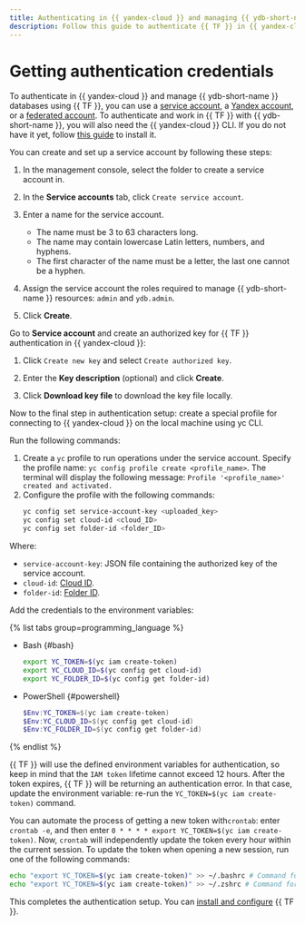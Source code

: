 ```yaml
---
title: Authenticating in {{ yandex-cloud }} and managing {{ ydb-short-name }} databases using {{ TF }}
description: Follow this guide to authenticate {{ TF }} in {{ yandex-cloud }} using a service account or federated account.
---
```


# Getting authentication credentials

To authenticate in {{ yandex-cloud }} and manage {{ ydb-short-name }} databases using {{ TF }}, you can use a [service account](../../iam/concepts/users/service-accounts.md), a [Yandex account](../../iam/concepts/users/accounts.md#passport), or a [federated account](../../iam/concepts/users/accounts.md#saml-federation). To authenticate and work in {{ TF }} with {{ ydb-short-name }}, you will also need the {{ yandex-cloud }} CLI. If you do not have it yet, follow [this guide](../../cli/quickstart.md#install) to install it.

You can create and set up a service account by following these steps:
1. In the management console, select the folder to create a service account in.

1. In the **Service accounts** tab, click `Create service account`.

1. Enter a name for the service account.
    * The name must be 3 to 63 characters long.
    * The name may contain lowercase Latin letters, numbers, and hyphens.
    * The first character of the name must be a letter, the last one cannot be a hyphen.
1. Assign the service account the roles required to manage {{ ydb-short-name }} resources: `admin` and `ydb.admin`.

1. Click **Create**.

Go to **Service account** and create an authorized key for {{ TF }} authentication in {{ yandex-cloud }}:
1. Click `Create new key` and select `Create authorized key`.

1. Enter the **Key description** (optional) and click **Create**.

1. Click **Download key file** to download the key file locally.

Now to the final step in authentication setup: create a special profile for connecting to {{ yandex-cloud }} on the local machine using yc CLI.

Run the following commands:
1. Create a `yc` profile to run operations under the service account. Specify the profile name: `yc config profile create <profile_name>`. The terminal will display the following message: `Profile '<profile_name>' created and activated.`
1. Configure the profile with the following commands:
    ```bash
    yc config set service-account-key <uploaded_key>
    yc config set cloud-id <cloud_ID>
    yc config set folder-id <folder_ID>
    ```

Where:
* `service-account-key`: JSON file containing the authorized key of the service account.
* `cloud-id`: [Cloud ID](../../resource-manager/operations/cloud/get-id.md).
* `folder-id`: [Folder ID](../../resource-manager/operations/folder/get-id.md).

Add the credentials to the environment variables:

{% list tabs group=programming_language %}

- Bash {#bash}

    ```bash
    export YC_TOKEN=$(yc iam create-token)
    export YC_CLOUD_ID=$(yc config get cloud-id)
    export YC_FOLDER_ID=$(yc config get folder-id)
    ```

- PowerShell {#powershell}

    ```powershell
    $Env:YC_TOKEN=$(yc iam create-token)
    $Env:YC_CLOUD_ID=$(yc config get cloud-id)
    $Env:YC_FOLDER_ID=$(yc config get folder-id)
    ```
{% endlist %}

{{ TF }} will use the defined environment variables for authentication, so keep in mind that the `IAM token` lifetime cannot exceed 12 hours. After the token expires, {{ TF }} will be returning an authentication error. In that case, update the environment variable: re-run the `YC_TOKEN=$(yc iam create-token)` command.

You can automate the process of getting a new token with`crontab`: enter `crontab -e`, and then enter `0 * * * * export YC_TOKEN=$(yc iam create-token)`. Now, `crontab` will independently update the token every hour within the current session. To update the token when opening a new session, run one of the following commands:
```bash
echo "export YC_TOKEN=$(yc iam create-token)" >> ~/.bashrc # Command for bash shell
echo "export YC_TOKEN=$(yc iam create-token)" >> ~/.zshrc # Command for zsh shell
```

This completes the authentication setup. You can [install and configure](./install.md) {{ TF }}.
